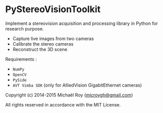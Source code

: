 # PyStereoVisionToolkit

Implement a stereovision acquisition and processing library in Python for research purpose.

- Capture live images from two cameras
- Calibrate the stereo cameras
- Reconstruct the 3D scene

Requirements :

- `NumPy`
- `OpenCV`
- `PySide`
- `AVT Vimba SDK` (only for AlliedVision GigabitEthernet cameras)


Copyright (c) 2014-2015 Michaël Roy (microygh@gmail.com)

All rights reserved in accordance with the MIT License.
